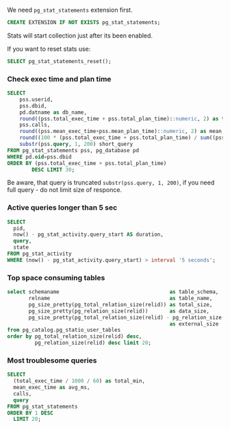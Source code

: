 We need `pg_stat_statements` extension first.
```sql
CREATE EXTENSION IF NOT EXISTS pg_stat_statements;
```

Stats will start collection just after its been enabled.

If you want to reset stats use:
```sql
SELECT pg_stat_statements_reset();
```

### Check exec time and plan time
```sql
SELECT
    pss.userid,
    pss.dbid,
    pd.datname as db_name,
    round((pss.total_exec_time + pss.total_plan_time)::numeric, 2) as total_time,
    pss.calls,
    round((pss.mean_exec_time+pss.mean_plan_time)::numeric, 2) as mean,
    round((100 * (pss.total_exec_time + pss.total_plan_time) / sum((pss.total_exec_time + pss.total_plan_time)::numeric) OVER ())::numeric, 2) as cpu_portion_pctg,
    substr(pss.query, 1, 200) short_query
FROM pg_stat_statements pss, pg_database pd
WHERE pd.oid=pss.dbid
ORDER BY (pss.total_exec_time + pss.total_plan_time)
        DESC LIMIT 30;
```
Be aware, that query is truncated `substr(pss.query, 1, 200)`, if you need full query - do not limit size of responce. 
### Active queries longer than 5 sec
```sql
SELECT
  pid,
  now() - pg_stat_activity.query_start AS duration,
  query,
  state
FROM pg_stat_activity
WHERE (now() - pg_stat_activity.query_start) > interval '5 seconds';
```
### Top space consuming tables
```sql
select schemaname                                    as table_schema,
       relname                                       as table_name,
       pg_size_pretty(pg_total_relation_size(relid)) as total_size,
       pg_size_pretty(pg_relation_size(relid))       as data_size,
       pg_size_pretty(pg_total_relation_size(relid) - pg_relation_size(relid))
                                                     as external_size
from pg_catalog.pg_statio_user_tables
order by pg_total_relation_size(relid) desc,
         pg_relation_size(relid) desc limit 20;
```
### Most troublesome queries
```sql
SELECT
  (total_exec_time / 1000 / 60) as total_min,
  mean_exec_time as avg_ms,
  calls,
  query
FROM pg_stat_statements
ORDER BY 1 DESC
  LIMIT 20;
```